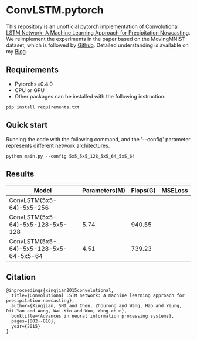 # ConvLSTM.pytorch

This repository is an unofficial pytorch implementation of 
[Convolutional LSTM Network: A Machine Learning Approach for Precipitation Nowcasting](https://arxiv.org/abs/1506.04214v1).
We reimplement the experiments in the paper based on the MovingMNIST dataset, which is followed by [Github](https://github.com/jhhuang96/ConvLSTM-PyTorch).
Detailed understanding is available on my [Blog](https://www.cnblogs.com/CZiFan/).

## Requirements
- Pytorch>=0.4.0
- CPU or GPU
- Other packages can be installed with the following instruction:
```
pip install requirements.txt
```
  
## Quick start
Running the code with the following command, and the '--config' parameter represents different network architectures.
```
python main.py --config 5x5_5x5_128_5x5_64_5x5_64
```

## Results
| Model | Parameters(M) | Flops(G) | MSELoss |
|---|---|---|---|
| ConvLSTM(5x5-64)-5x5-256 | | | | 
| ConvLSTM(5x5-64)-5x5-128-5x5-128| 5.74 | 940.55 | | 
| ConvLSTM(5x5-64)-5x5-128-5x5-64-5x5-64| 4.51 | 739.23 | |


## Citation

```
@inproceedings{xingjian2015convolutional,
  title={Convolutional LSTM network: A machine learning approach for precipitation nowcasting},
  author={Xingjian, SHI and Chen, Zhourong and Wang, Hao and Yeung, Dit-Yan and Wong, Wai-Kin and Woo, Wang-chun},
  booktitle={Advances in neural information processing systems},
  pages={802--810},
  year={2015}
}
```